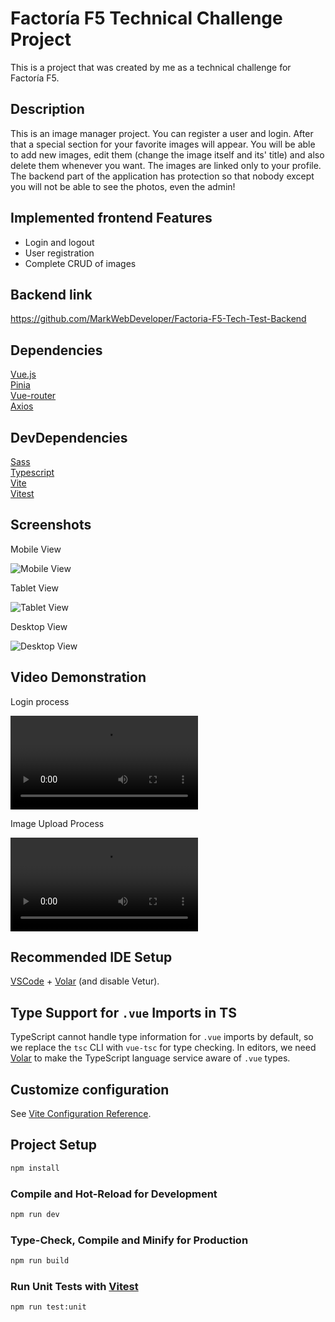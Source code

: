 # Factoría F5 Technical Challenge Project

This is a project that was created by me as a technical challenge for Factoría F5.

## Description

This is an image manager project. You can register a user and login. After that a special section for your favorite images will appear. You will be able to add new images, edit them (change the image itself and its' title) and also delete them whenever you want. The images are linked only to your profile. The backend part of the application has protection so that nobody except you will not be able to see the photos, even the admin!

## Implemented frontend Features

- Login and logout
- User registration
- Complete CRUD of images

## Backend link

https://github.com/MarkWebDeveloper/Factoria-F5-Tech-Test-Backend

## Dependencies
[Vue.js](https://vuejs.org/) <br/>
[Pinia](https://pinia.vuejs.org/) <br/>
[Vue-router](https://router.vuejs.org/) <br/>
[Axios](https://axios-http.com/docs/intro)

## DevDependencies
[Sass](https://sass-lang.com/) <br/>
[Typescript](https://www.typescriptlang.org/) <br/>
[Vite](https://vitejs.dev/) <br/>
[Vitest](https://vitest.dev/)

## Screenshots

Mobile View <br/>

![Mobile View](public/images/screenshots/image-manager-mobile-view.jpg)

Tablet View <br/>

![Tablet View](public/images/screenshots/image-manager-tablet-view.jpg)

Desktop View <br/>

![Desktop View](public/images/screenshots/image-manager-desktop-view.jpg)

## Video Demonstration

Login process <br/>

<video controls src="public/images/videos/image-manager-login-demo.mp4" title="Title"></video>

Image Upload Process <br/>

<video controls src="public/images/videos/image-manager-post-demo.mp4" title="Title"></video>


## Recommended IDE Setup

[VSCode](https://code.visualstudio.com/) + [Volar](https://marketplace.visualstudio.com/items?itemName=Vue.volar) (and disable Vetur).

## Type Support for `.vue` Imports in TS

TypeScript cannot handle type information for `.vue` imports by default, so we replace the `tsc` CLI with `vue-tsc` for type checking. In editors, we need [Volar](https://marketplace.visualstudio.com/items?itemName=Vue.volar) to make the TypeScript language service aware of `.vue` types.

## Customize configuration

See [Vite Configuration Reference](https://vitejs.dev/config/).

## Project Setup

```sh
npm install
```

### Compile and Hot-Reload for Development

```sh
npm run dev
```

### Type-Check, Compile and Minify for Production

```sh
npm run build
```

### Run Unit Tests with [Vitest](https://vitest.dev/)

```sh
npm run test:unit
```
